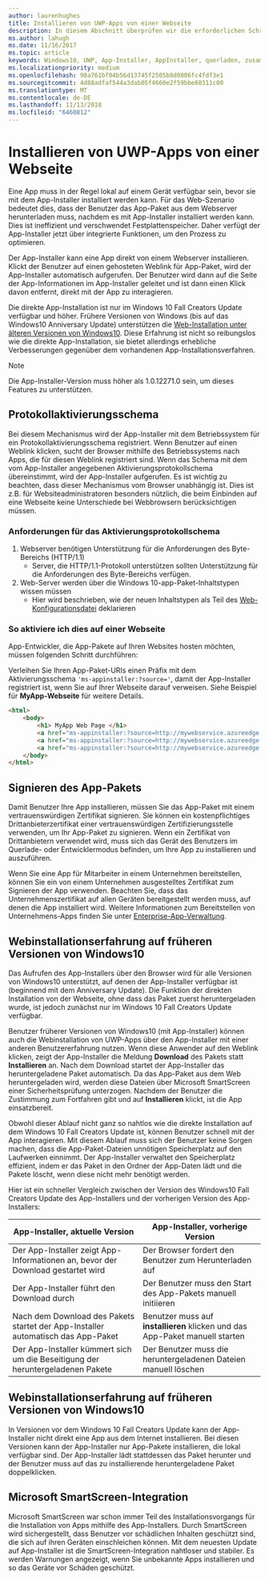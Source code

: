 ```yaml
---
author: laurenhughes
title: Installieren von UWP-Apps von einer Webseite
description: In diesem Abschnitt überprüfen wir die erforderlichen Schritte, damit Benutzer Ihre Apps direkt von der Webseite installieren können.
ms.author: lahugh
ms.date: 11/16/2017
ms.topic: article
keywords: Windows10, UWP, App-Installer, AppInstaller, querladen, zusammengehörig, optionale Pakete
ms.localizationpriority: medium
ms.openlocfilehash: 98a761bf04b56d13745f2505b8d0806fc4fdf3e1
ms.sourcegitcommit: 4d88adfaf544a3dab05f4660e2f59bbe60311c00
ms.translationtype: MT
ms.contentlocale: de-DE
ms.lasthandoff: 11/13/2018
ms.locfileid: "6460812"
---
```

# <a name="installing-uwp-apps-from-a-web-page"></a>Installieren von UWP-Apps von einer Webseite

Eine App muss in der Regel lokal auf einem Gerät verfügbar sein, bevor sie mit dem App-Installer installiert werden kann. Für das Web-Szenario bedeutet dies, dass der Benutzer das App-Paket aus dem Webserver herunterladen muss, nachdem es mit App-Installer installiert werden kann. Dies ist ineffizient und verschwendet Festplattenspeicher. Daher verfügt der App-Installer jetzt über integrierte Funktionen, um den Prozess zu optimieren.

Der App-Installer kann eine App direkt von einem Webserver installieren. Klickt der Benutzer auf einen gehosteten Weblink für App-Paket, wird der App-Installer automatisch aufgerufen. Der Benutzer wird dann auf die Seite der App-Informationen im App-Installer geleitet und ist dann einen Klick davon entfernt, direkt mit der App zu interagieren. 

Die direkte App-Installation ist nur im Windows 10 Fall Creators Update verfügbar und höher. Frühere Versionen von Windows (bis auf das Windows10 Anniversary Update) unterstützen die [Web-Installation unter älteren Versionen von Windows10](#web-install-experience). Diese Erfahrung ist nicht so reibungslos wie die direkte App-Installation, sie bietet allerdings erhebliche Verbesserungen gegenüber dem vorhandenen App-Installationsverfahren.
  
> [!NOTE]
> Die App-Installer-Version muss höher als 1.0.12271.0 sein, um dieses Features zu unterstützen.

## <a name="protocol-activation-scheme"></a>Protokollaktivierungsschema
Bei diesem Mechanismus wird der App-Installer mit dem Betriebssystem für ein Protokollaktivierungsschema registriert. Wenn Benutzer auf einen Weblink klicken, sucht der Browser mithilfe des Betriebssystems nach Apps, die für diesen Weblink registriert sind. Wenn das Schema mit dem vom App-Installer angegebenen Aktivierungsprotokollschema übereinstimmt, wird der App-Installer aufgerufen. Es ist wichtig zu beachten, dass dieser Mechanismus vom Browser unabhängig ist. Dies ist z.B. für Websiteadministratoren besonders nützlich, die beim Einbinden auf eine Webseite keine Unterschiede bei Webbrowsern berücksichtigen müssen. 

### <a name="requirements-for-protocol-activation-scheme"></a>Anforderungen für das Aktivierungsprotokollschema

1. Webserver benötigen Unterstützung für die Anforderungen des Byte-Bereichs (HTTP/1.1)
    - Server, die HTTP/1.1-Protokoll unterstützen sollten Unterstützung für die Anforderungen des Byte-Bereichs verfügen. 
2. Web-Server werden über die Windows 10-app-Paket-Inhaltstypen wissen müssen
    - Hier wird beschrieben, wie der neuen Inhaltstypen als Teil des [Web-Konfigurationsdatei](web-install-IIS.md#step-7---configure-the-web-app-for-app-package-mime-types) deklarieren

### <a name="how-to-enable-this-on-a-webpage"></a>So aktiviere ich dies auf einer Webseite 
App-Entwickler, die App-Pakete auf Ihren Websites hosten möchten, müssen folgenden Schritt durchführen:

Verleihen Sie Ihren App-Paket-URIs einen Präfix mit dem Aktivierungsschema `'ms-appinstaller:?source='`, damit der App-Installer registriert ist, wenn Sie auf Ihrer Webseite darauf verweisen. Siehe Beispiel für **MyApp-Webseite** für weitere Details. 
``` html
<html>
    <body>
        <h1> MyApp Web Page </h1>
        <a href="ms-appinstaller:?source=http://mywebservice.azureedge.net/HubApp.appx"> Install app package </a>
        <a href="ms-appinstaller:?source=http://mywebservice.azureedge.net/HubAppBundle.appxbundle"> Install app bundle  </a>
        <a href="ms-appinstaller:?source=http://mywebservice.azureedge.net/HubAppSet.appinstaller"> Install related set </a>
    </body>
</html>
```

## <a name="signing-the-app-package"></a>Signieren des App-Pakets
Damit Benutzer Ihre App installieren, müssen Sie das App-Paket mit einem vertrauenswürdigen Zertifikat signieren. Sie können ein kostenpflichtiges Drittanbieterzertifikat einer vertrauenswürdigen Zertifizierungsstelle verwenden, um Ihr App-Paket zu signieren. Wenn ein Zertifikat von Drittanbietern verwendet wird, muss sich das Gerät des Benutzers im Querlade- oder Entwicklermodus befinden, um Ihre App zu installieren und auszuführen.

Wenn Sie eine App für Mitarbeiter in einem Unternehmen bereitstellen, können Sie ein von einem Unternehmen ausgestelltes Zertifikat zum Signieren der App verwenden. Beachten Sie, dass das Unternehmenszertifikat auf allen Geräten bereitgestellt werden muss, auf denen die App installiert wird. Weitere Informationen zum Bereitstellen von Unternehmens-Apps finden Sie unter [Enterprise-App-Verwaltung](https://docs.microsoft.com/windows/client-management/mdm/enterprise-app-management).

## Webinstallationserfahrung auf früheren Versionen von Windows10<a name="web-install-experience"></a>

Das Aufrufen des App-Installers über den Browser wird für alle Versionen von Windows10 unterstützt, auf denen der App-Installer verfügbar ist (beginnend mit dem Anniversary Update). Die Funktion der direkten Installation von der Webseite, ohne dass das Paket zuerst heruntergeladen wurde, ist jedoch zunächst nur im Windows 10 Fall Creators Update verfügbar.  

Benutzer früherer Versionen von Windows10 (mit App-Installer) können auch die Webinstallation von UWP-Apps über den App-Installer mit einer anderen Benutzererfahrung nutzen. Wenn diese Anwender auf den Weblink klicken, zeigt der App-Installer die Meldung **Download** des Pakets statt **Installieren** an. Nach dem Download startet der App-Installer das heruntergeladene Paket automatisch. Da das App-Paket aus dem Web heruntergeladen wird, werden diese Dateien über Microsoft SmartScreen einer Sicherheitsprüfung unterzogen. Nachdem der Benutzer die Zustimmung zum Fortfahren gibt und auf **Installieren** klickt, ist die App einsatzbereit.

Obwohl dieser Ablauf nicht ganz so nahtlos wie die direkte Installation auf dem Windows 10 Fall Creators Update ist, können Benutzer schnell mit der App interagieren. Mit diesem Ablauf muss sich der Benutzer keine Sorgen machen, dass die App-Paket-Dateien unnötigen Speicherplatz auf den Laufwerken einnimmt. Der App-Installer verwaltet den Speicherplatz effizient, indem er das Paket in den Ordner der App-Daten lädt und die Pakete löscht, wenn diese nicht mehr benötigt werden. 

Hier ist ein schneller Vergleich zwischen der Version des Windows10 Fall Creators Update des App-Installers und der vorherigen Version des App-Installers:

| App-Installer, aktuelle Version | App-Installer, vorherige Version |
|------------------------------|----------------------------------|
| Der App-Installer zeigt App-Informationen an, bevor der Download gestartet wird | Der Browser fordert den Benutzer zum Herunterladen auf  |
| Der App-Installer führt den Download durch | Der Benutzer muss den Start des App-Pakets manuell initiieren |
| Nach dem Download des Pakets startet der App-Installer automatisch das App-Paket | Benutzer muss auf **installieren** klicken und das App-Paket manuell starten |
| Der App-Installer kümmert sich um die Beseitigung der heruntergeladenen Pakete | Der Benutzer muss die heruntergeladenen Dateien manuell löschen |

## <a name="web-install-experience-on-previous-versions-of-windows-10"></a>Webinstallationserfahrung auf früheren Versionen von Windows10
In Versionen vor dem Windows 10 Fall Creators Update kann der App-Installer nicht direkt eine App aus dem Internet installieren. Bei diesen Versionen kann der App-Installer nur App-Pakete installieren, die lokal verfügbar sind. Der App-Installer lädt stattdessen das Paket herunter und der Benutzer muss auf das zu installierende heruntergeladene Paket doppelklicken.


## <a name="microsoft-smartscreen-integration"></a>Microsoft SmartScreen-Integration

Microsoft SmartScreen war schon immer Teil des Installationsvorgangs für die Installation von Apps mithilfe des App-Installers. Durch SmartScreen wird sichergestellt, dass Benutzer vor schädlichen Inhalten geschützt sind, die sich auf ihren Geräten einschleichen können. Mit dem neuesten Update auf App-Installer ist die SmartScreen-Integration nahtloser und stabiler. Es werden Warnungen angezeigt, wenn Sie unbekannte Apps installieren und so das Geräte vor Schäden geschützt. 
